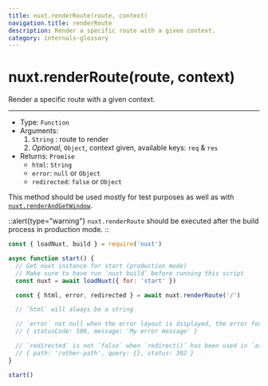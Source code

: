 ```yaml
---
title: nuxt.renderRoute(route, context)
navigation.title: renderRoute
description: Render a specific route with a given context.
category: internals-glossary
---
```

# nuxt.renderRoute(route, context)

Render a specific route with a given context.

---

- Type: `Function`
- Arguments:
  1. `String` : route to render
  2. _Optional_, `Object`, context given, available keys: `req` & `res`
- Returns: `Promise`
  - `html`: `String`
  - `error`: `null` or `Object`
  - `redirected`: `false` or `Object`

This method should be used mostly for test purposes as well as with [`nuxt.renderAndGetWindow`](/docs/internals-glossary/nuxt-render-and-get-window).

::alert{type="warning"}
`nuxt.renderRoute` should be executed after the build process in production mode.
::

```js
const { loadNuxt, build } = require('nuxt')

async function start() {
  // Get nuxt instance for start (production mode)
  // Make sure to have run `nuxt build` before running this script
  const nuxt = await loadNuxt({ for: 'start' })

  const { html, error, redirected } = await nuxt.renderRoute('/')

  // `html` will always be a string

  // `error` not null when the error layout is displayed, the error format is:
  // { statusCode: 500, message: 'My error message' }

  // `redirected` is not `false` when `redirect()` has been used in `asyncData()` or `fetch()`
  // { path: '/other-path', query: {}, status: 302 }
}

start()
```
